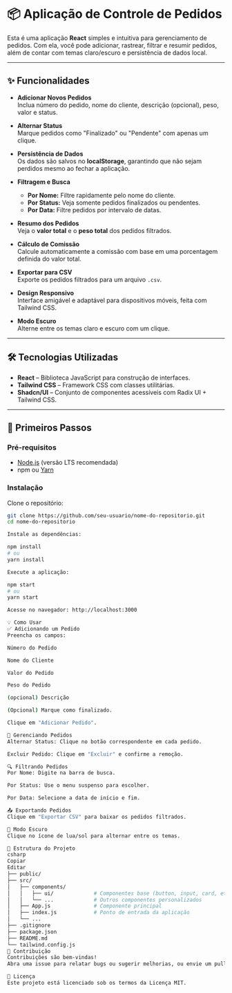 # 📦 Aplicação de Controle de Pedidos

Esta é uma aplicação **React** simples e intuitiva para gerenciamento de pedidos. Com ela, você pode adicionar, rastrear, filtrar e resumir pedidos, além de contar com temas claro/escuro e persistência de dados local.

---

## ✨ Funcionalidades

- **Adicionar Novos Pedidos**  
  Inclua número do pedido, nome do cliente, descrição (opcional), peso, valor e status.

- **Alternar Status**  
  Marque pedidos como "Finalizado" ou "Pendente" com apenas um clique.

- **Persistência de Dados**  
  Os dados são salvos no **localStorage**, garantindo que não sejam perdidos mesmo ao fechar a aplicação.

- **Filtragem e Busca**
  - **Por Nome:** Filtre rapidamente pelo nome do cliente.
  - **Por Status:** Veja somente pedidos finalizados ou pendentes.
  - **Por Data:** Filtre pedidos por intervalo de datas.

- **Resumo dos Pedidos**  
  Veja o **valor total** e o **peso total** dos pedidos filtrados.

- **Cálculo de Comissão**  
  Calcule automaticamente a comissão com base em uma porcentagem definida do valor total.

- **Exportar para CSV**  
  Exporte os pedidos filtrados para um arquivo `.csv`.

- **Design Responsivo**  
  Interface amigável e adaptável para dispositivos móveis, feita com Tailwind CSS.

- **Modo Escuro**  
  Alterne entre os temas claro e escuro com um clique.

---

## 🛠️ Tecnologias Utilizadas

- **React** – Biblioteca JavaScript para construção de interfaces.
- **Tailwind CSS** – Framework CSS com classes utilitárias.
- **Shadcn/UI** – Conjunto de componentes acessíveis com Radix UI + Tailwind CSS.

---

## 🚀 Primeiros Passos

### Pré-requisitos

- [Node.js](https://nodejs.org) (versão LTS recomendada)  
- npm ou [Yarn](https://yarnpkg.com/)

### Instalação

Clone o repositório:

```bash
git clone https://github.com/seu-usuario/nome-do-repositorio.git
cd nome-do-repositorio

Instale as dependências:

npm install
# ou
yarn install

Execute a aplicação:

npm start
# ou
yarn start

Acesse no navegador: http://localhost:3000

💡 Como Usar
✅ Adicionando um Pedido
Preencha os campos:

Número do Pedido

Nome do Cliente

Valor do Pedido

Peso do Pedido

(opcional) Descrição

(Opcional) Marque como finalizado.

Clique em "Adicionar Pedido".

🔄 Gerenciando Pedidos
Alternar Status: Clique no botão correspondente em cada pedido.

Excluir Pedido: Clique em "Excluir" e confirme a remoção.

🔍 Filtrando Pedidos
Por Nome: Digite na barra de busca.

Por Status: Use o menu suspenso para escolher.

Por Data: Selecione a data de início e fim.

📤 Exportando Pedidos
Clique em "Exportar CSV" para baixar os pedidos filtrados.

🌙 Modo Escuro
Clique no ícone de lua/sol para alternar entre os temas.

📂 Estrutura do Projeto
csharp
Copiar
Editar
├── public/
├── src/
│   ├── components/
│   │   ├── ui/             # Componentes base (button, input, card, etc.)
│   │   └── ...             # Outros componentes personalizados
│   ├── App.js              # Componente principal
│   ├── index.js            # Ponto de entrada da aplicação
│   └── ...
├── .gitignore
├── package.json
├── README.md
└── tailwind.config.js
🤝 Contribuição
Contribuições são bem-vindas!
Abra uma issue para relatar bugs ou sugerir melhorias, ou envie um pull request com sua contribuição.

📄 Licença
Este projeto está licenciado sob os termos da Licença MIT.
